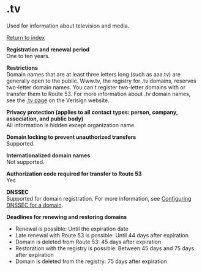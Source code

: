 # \.tv<a name="tv"></a>

Used for information about television and media\.

[Return to index](registrar-tld-list.md#index)

**Registration and renewal period**  
One to ten years\.

**Restrictions**  
Domain names that are at least three letters long \(such as aaa\.tv\) are generally open to the public\. Www\.tv, the registry for \.tv domains, reserves two\-letter domain names\. You can't register two\-letter domains with or transfer them to Route 53\. For more information about \.tv domain names, see the [\.tv page](https://www.verisign.com/en_US/domain-names/tv-domain-names/index.xhtml?dmn=www.tv) on the Verisign website\.

**Privacy protection \(applies to all contact types: person, company, association, and public body\)**  
All information is hidden except organization name\.

**Domain locking to prevent unauthorized transfers**  
Supported\.

**Internationalized domain names**  
Not supported\.

**Authorization code required for transfer to Route 53**  
Yes

**DNSSEC**  
Supported for domain registration\. For more information, see [Configuring DNSSEC for a domain](domain-configure-dnssec.md)\.

**Deadlines for renewing and restoring domains**  
+ Renewal is possible: Until the expiration date
+ Late renewal with Route 53 is possible: Until 44 days after expiration
+ Domain is deleted from Route 53: 45 days after expiration
+ Restoration with the registry is possible: Between 45 days and 75 days after expiration
+ Domain is deleted from the registry: 75 days after expiration